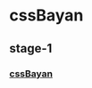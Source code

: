 # cssBayan
## stage-1
### [cssBayan](https://aliaksandrbutsin.github.io/cssBayan/cssBayan/index.htlm)